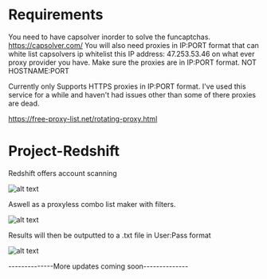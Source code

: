 # Requirements

You need to have capsolver inorder to solve the funcaptchas.
https://capsolver.com/
You will also need proxies in IP:PORT format that can white list capsolvers ip
whitelist this IP address: 47.253.53.46 on what ever proxy provider you have. Make sure the proxies are in IP:PORT format. NOT HOSTNAME:PORT


Currently only Supports HTTPS proxies in IP:PORT format.
I've used this service for a while and haven't had issues other than some of there proxies are dead.

https://free-proxy-list.net/rotating-proxy.html 


# Project-Redshift

Redshift offers account scanning

![alt text](https://i.imgur.com/hq4yiqa.png)

Aswell as a proxyless combo list maker with filters.

![alt text](https://i.imgur.com/4TqIYTD.png)

Results will then be outputted to a .txt file in User:Pass format

![alt text](https://i.imgur.com/e4Vc5NO.png)


--------------More updates coming soon--------------

